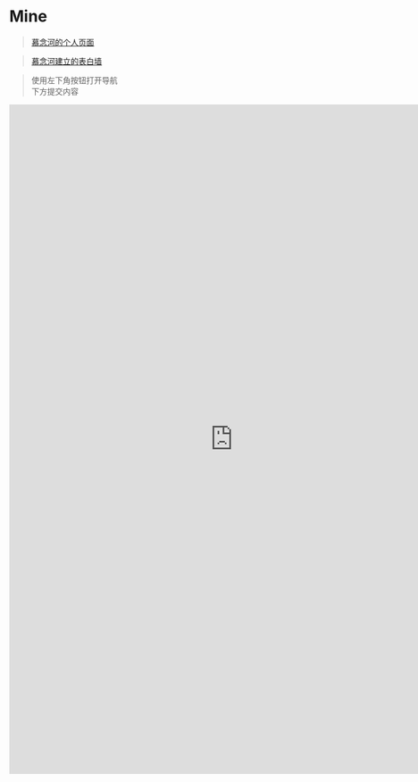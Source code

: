 # Mine

> [慕念河的个人页面](http://langjunjie.cn)

> [慕念河建立的表白墙](bbq.ljjie.cn/#)

> 使用左下角按钮打开导航<br>
> 下方提交内容

<iframe height="1200" width="800" src="https://wj.qq.com/s2/9334154/a401/" frameborder="0" allowfullscreen></iframe>

